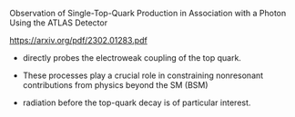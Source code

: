 Observation of Single-Top-Quark Production in Association with a Photon Using the ATLAS Detector

https://arxiv.org/pdf/2302.01283.pdf

- directly probes the electroweak coupling of the top quark.

- These processes play a crucial role in constraining nonresonant contributions from physics beyond the SM (BSM)

-  radiation before the top-quark decay is of particular interest.